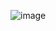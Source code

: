 ![image](https://github.com/beatrizveloso/imgs-aula-10.05.2024/assets/156534028/cd5a1d84-8191-40c5-add7-435ce4550abd)
